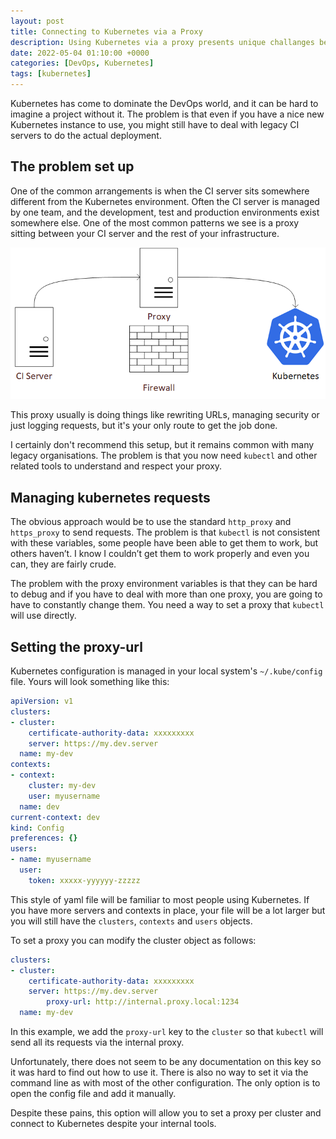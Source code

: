 ```yaml
---
layout: post
title: Connecting to Kubernetes via a Proxy
description: Using Kubernetes via a proxy presents unique challanges because the way to connect requires the undocumented proxy-url to be set
date: 2022-05-04 01:10:00 +0000
categories: [DevOps, Kubernetes]
tags: [kubernetes]
---
```


Kubernetes has come to dominate the DevOps world, and it can be hard to imagine a project without it. The problem is that even if you have a nice new Kubernetes instance to use, you might still have to deal with legacy CI servers to do the actual deployment.

## The problem set up

One of the common arrangements is when the CI server sits somewhere different from the Kubernetes environment. Often the CI server is managed by one team, and the development, test and production environments exist somewhere else. One of the most common patterns we see is a proxy sitting between your CI server and the rest of your infrastructure.

![Kubernetes via a proxy](/assets/img/kubernetes/kubernetes-behind-proxy.png)

This proxy usually is doing things like rewriting URLs, managing security or just logging requests, but it's your only route to get the job done.

I certainly don't recommend this setup, but it remains common with many legacy organisations. The problem is that you now need `kubectl` and other related tools to understand and respect your proxy.

## Managing kubernetes requests

The obvious approach would be to use the standard `http_proxy` and `https_proxy` to send requests. The problem is that `kubectl` is not consistent with these variables, some people have been able to get them to work, but others haven’t. I know I couldn’t get them to work properly and even you can, they are fairly crude. 

The problem with the proxy environment variables is that they can be hard to debug and if you have to deal with more than one proxy, you are going to have to constantly change them. You need a way to set a proxy that `kubectl` will use directly.

## Setting the proxy-url

Kubernetes configuration is managed in your local system's `~/.kube/config` file. Yours will look something like this:

```yaml
apiVersion: v1
clusters:
- cluster:
    certificate-authority-data: xxxxxxxxx
    server: https://my.dev.server
  name: my-dev
contexts:
- context:
    cluster: my-dev
    user: myusername
  name: dev
current-context: dev
kind: Config
preferences: {}
users:
- name: myusername
  user:
    token: xxxxx-yyyyyy-zzzzz
```

This style of yaml file will be familiar to most people using Kubernetes. If you have more servers and contexts in place, your file will be a lot larger but you will still have the `clusters`, `contexts` and `users`  objects.

To set a proxy you can modify the cluster object as follows:

```yaml
clusters:
- cluster:
    certificate-authority-data: xxxxxxxxx
    server: https://my.dev.server
		proxy-url: http://internal.proxy.local:1234
  name: my-dev

```

In this example, we add the `proxy-url` key to the `cluster` so that `kubectl` will send all its requests via the internal proxy.

Unfortunately, there does not seem to be any documentation on this key so it was hard to find out how to use it. There is also no way to set it via the command line as with most of the other configuration. The only option is to open the config file and add it manually.

Despite these pains, this option will allow you to set a proxy per cluster and connect to Kubernetes despite your internal tools.